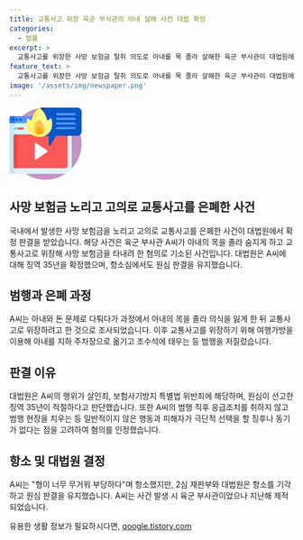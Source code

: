 ```yaml
---
title: 교통사고 위장 육군 부사관의 아내 살해 사건 대법 확정
categories:
  - 법률
excerpt: >
  교통사고를 위장한 사망 보험금 탈취 의도로 아내를 목 졸라 살해한 육군 부사관이 대법원에서 징역 35년을 선고 받았다. 이에 대한 항소가 기각된 가운데, 재판부는 피고인의 죄를 엄중히 처벌하며 피해자의 극단적 선택 여부와 행동 패턴에 근거하여 혐의를 입증했다. A씨의 항소는 기각되었으며, 육군 부사관으로 지난해 12월 제적된 사실도 확인되었다. 
feature_text: >
  교통사고를 위장한 사망 보험금 탈취 의도로 아내를 목 졸라 살해한 육군 부사관이 대법원에서 징역 35년을 선고 받았다. 이에 대한 항소가 기각된 가운데, 재판부는 피고인의 죄를 엄중히 처벌하며 피해자의 극단적 선택 여부와 행동 패턴에 근거하여 혐의를 입증했다. A씨의 항소는 기각되었으며, 육군 부사관으로 지난해 12월 제적된 사실도 확인되었다. 
image: '/assets/img/newspaper.png'
---
```


<p><img src="/assets/img/news.png" alt="rentncar 속보" /></p>

<h2 data-ke-size="size26">사망 보험금 노리고 고의로 교통사고를 은폐한 사건</h2>

<p>국내에서 발생한 사망 보험금을 노리고 고의로 교통사고를 은폐한 사건이 대법원에서 확정 판결을 받았습니다. 해당 사건은 육군 부사관 A씨가 아내의 목을 졸라 숨지게 하고 교통사고로 위장해 사망 보험금을 타내려 한 혐의로 기소된 사건입니다. 대법원은 A씨에 대해 징역 35년을 확정했으며, 항소심에서도 원심 판결을 유지했습니다.</p>

<p data-ke-size="size16"></p>

<h2 data-ke-size="size26">범행과 은폐 과정</h2>

<p>A씨는 아내와 돈 문제로 다퉈다가 과정에서 아내의 목을 졸라 의식을 잃게 한 뒤 교통사고로 위장하려고 한 것으로 조사되었습니다. 이후 교통사고를 위장하기 위해 여행가방을 이용해 아내를 지하 주차장으로 옮기고 조수석에 태우는 등 범행을 저질렀습니다.</p>

<p data-ke-size="size16"></p>

<h2 data-ke-size="size26">판결 이유</h2>

<p>대법원은 A씨의 행위가 살인죄, 보험사기방지 특별법 위반죄에 해당하며, 원심이 선고한 징역 35년이 적절하다고 판단했습니다. 또한 A씨의 범행 직후 응급조치를 취하지 않고 범행 현장을 치우는 등 일반적이지 않은 행동과 피해자가 극단적 선택을 할 징후나 동기가 없다는 점을 고려하여 혐의를 인정했습니다.</p>

<p data-ke-size="size16"></p>

<h2 data-ke-size="size26">항소 및 대법원 결정</h2>

<p>A씨는 "형이 너무 무거워 부당하다"며 항소했지만, 2심 재판부와 대법원은 항소를 기각하고 원심 판결을 유지했습니다. A씨는 사건 발생 시 육군 부사관이었으나 지난해 제적되었습니다.</p>
유용한 생활 정보가 필요하시다면, <a href="https://qoogle.tistory.com" rel="dofollow">qoogle.tistory.com</a>


